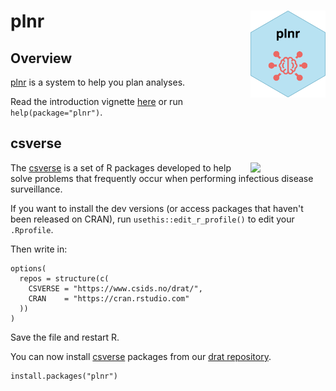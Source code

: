 # plnr <a href="https://www.csids.no/plnr/"><img src="man/figures/logo.png" align="right" width="120" /></a>

## Overview 

[plnr](https://www.csids.no/plnr/) is a system to help you plan analyses.

Read the introduction vignette [here](https://www.csids.no/plnr/articles/plnr.html) or run `help(package="plnr")`.

## csverse

<a href="https://www.csids.no/packages.html"><img src="https://www.csids.no/packages/csverse.png" align="right" width="120" /></a>

The [csverse](https://www.csids.no/packages.html) is a set of R packages developed to help solve problems that frequently occur when performing infectious disease surveillance.

If you want to install the dev versions (or access packages that haven't been released on CRAN), run `usethis::edit_r_profile()` to edit your `.Rprofile`. 

Then write in:

```
options(
  repos = structure(c(
    CSVERSE = "https://www.csids.no/drat/",
    CRAN    = "https://cran.rstudio.com"
  ))
)
```

Save the file and restart R.

You can now install [csverse](https://www.csids.no/packages.html) packages from our [drat repository](https://www.csids.no/drat/).

```
install.packages("plnr")
```

